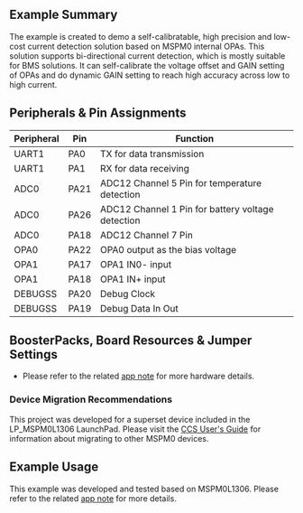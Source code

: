 ## Example Summary

The example is created to demo a self-calibratable, high precision and low-cost current detection solution based on MSPM0 internal OPAs. This solution supports bi-directional current detection, which is mostly suitable for BMS solutions. It can self-calibrate the voltage offset and GAIN setting of OPAs and do dynamic GAIN setting to reach high accuracy across low to high current.

## Peripherals & Pin Assignments

| Peripheral | Pin | Function |
| --- | --- | --- |
| UART1 | PA0 | TX for data transmission |
| UART1 | PA1 | RX for data receiving |
| ADC0 | PA21 | ADC12 Channel 5 Pin for temperature detection |
| ADC0 | PA26 | ADC12 Channel 1 Pin for battery voltage detection |
| ADC0 | PA18 | ADC12 Channel 7 Pin |
| OPA0 | PA22 | OPA0 output as the bias voltage |
| OPA1 | PA17 | OPA1 IN0- input |
| OPA1 | PA18 | OPA1 IN+ input |
| DEBUGSS | PA20 | Debug Clock |
| DEBUGSS | PA19 | Debug Data In Out |

## BoosterPacks, Board Resources & Jumper Settings

- Please refer to the related [app note](https://www.ti.com/lit/slaaee6) for more hardware details.


### Device Migration Recommendations
This project was developed for a superset device included in the LP_MSPM0L1306 LaunchPad. Please
visit the [CCS User's Guide](https://software-dl.ti.com/msp430/esd/MSPM0-SDK/latest/docs/english/tools/ccs_ide_guide/doc_guide/doc_guide-srcs/ccs_ide_guide.html#non-sysconfig-compatible-project-migration)
for information about migrating to other MSPM0 devices.

## Example Usage

This example was developed and tested based on MSPM0L1306. Please refer to the related [app note](https://www.ti.com/lit/slaaee6) for more details.
